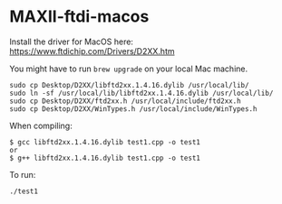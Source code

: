 # MAXII-ftdi-macos


Install the driver for MacOS here: https://www.ftdichip.com/Drivers/D2XX.htm

You might have to run `brew upgrade` on your local Mac machine.

```
sudo cp Desktop/D2XX/libftd2xx.1.4.16.dylib /usr/local/lib/
sudo ln -sf /usr/local/lib/libftd2xx.1.4.16.dylib /usr/local/lib/
sudo cp Desktop/D2XX/ftd2xx.h /usr/local/include/ftd2xx.h
sudo cp Desktop/D2XX/WinTypes.h /usr/local/include/WinTypes.h
```

When compiling:

```
$ gcc libftd2xx.1.4.16.dylib test1.cpp -o test1
or
$ g++ libftd2xx.1.4.16.dylib test1.cpp -o test1
```

To run:

```
./test1
```
